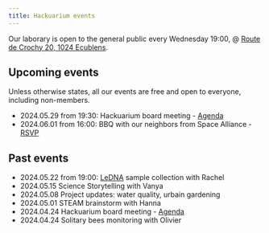 ```yaml
---
title: Hackuarium events
---
```


Our laborary is open to the general public every Wednesday 19:00, @ [Route de Crochy 20, 1024 Ecublens](https://maps.app.goo.gl/JSQ9Q8ZxZJb1jnR19).

## Upcoming events

Unless otherwise states, all our events are free and open to everyone, including non-members.

* 2024.05.29 from 19:30: Hackuarium board meeting - [Agenda](https://docs.google.com/document/d/1ajqjpGTj7Kd7yQZgKkTAYSkvRd-IgZj0OnZ52R1Tb4s/edit?usp=sharing)
* 2024.06.01 from 16:00: BBQ with our neighbors from Space Alliance - [RSVP](https://doodle.com/meeting/participate/id/bo6J3Xja)

## Past events

* 2024.05.22 from 19:00: [LeDNA](https://environmental-dna.ethz.ch/research/ercledna/global-lake-sampling/join-our-global-lake-sampling-.html) sample collection with Rachel
* 2024.05.15 Science Storytelling with Vanya
* 2024.05.08 Project updates: water quality, urbain gardening
* 2024.05.01 STEAM brainstorm with Hanna
* 2024.04.24 Hackuarium board meeting - [Agenda](https://docs.google.com/document/d/156iznCyy70UaKSjXO4n9Q5bnyqMxYL_brjJC2YC4-V8/edit?usp=sharing)
* 2024.04.24 Solitary bees monitoring with Olivier
